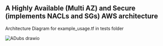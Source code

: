 ## A Highly Available (Multi AZ) and Secure (implements NACLs and SGs) AWS architecture


Architecture Diagram for example_usage.tf in tests folder

![ADubs drawio](https://github.com/user-attachments/assets/742d019b-4a68-4840-974f-f83326e5bbcd)

